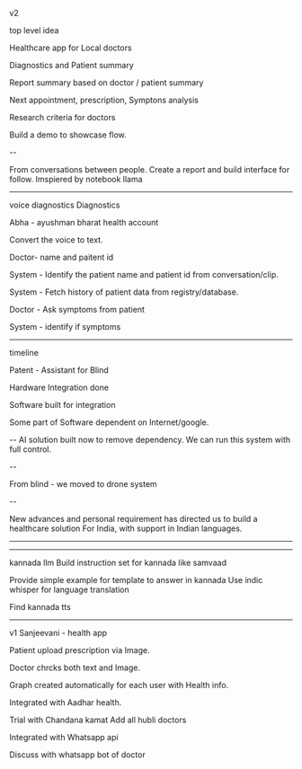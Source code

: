 
v2

top level idea 

Healthcare app for Local doctors 


Diagnostics and Patient summary 


Report summary based on doctor / patient summary


Next appointment,  prescription, 
Symptons analysis 

Research criteria for doctors 


Build a demo to showcase flow. 


--

From conversations between people.
Create a report and build interface for follow.
Imspiered by notebook llama 


----


voice diagnostics
Diagnostics

Abha - ayushman bharat health account 


Convert the voice to text. 

Doctor- name and paitent id

System - Identify the patient name and patient id from conversation/clip.

System - Fetch history of patient data from registry/database.


Doctor - 
Ask symptoms from patient 

System - identify if symptoms 


-------
timeline 



Patent -  Assistant for Blind 

Hardware Integration done

Software built for integration  

Some part of Software dependent on Internet/google.


--
AI solution built now to remove dependency. 
We can run this system with full control.

--

From blind - we moved to drone system

--

New advances and personal requirement has directed us to build a healthcare solution
For India, with support in Indian languages. 

------


---

kannada llm
Build instruction set for kannada like samvaad 


Provide simple example for template to answer in kannada 
Use indic whisper for language translation 

Find kannada tts 

---



v1 
Sanjeevani - health app


Patient upload prescription via Image. 

Doctor chrcks both text and Image. 

Graph created automatically for each user with
Health info. 


Integrated with Aadhar health.


Trial with Chandana kamat 
Add all hubli doctors 

Integrated with Whatsapp api 

Discuss with whatsapp bot of doctor
